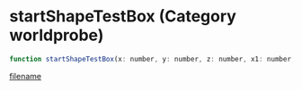 # startShapeTestBox (Category worldprobe)

```js
function startShapeTestBox(x: number, y: number, z: number, x1: number, y2: number, z2: number, rotX: number, rotY: number, rotZ: number, p9: number, p10: number, entity: number, p12: number): int
```

[filename](startShapeTestBox_m.md ':include')